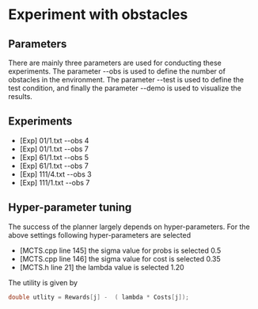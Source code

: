 # Experiment with obstacles 

## Parameters 
There are mainly three parameters are used for conducting these experiments.
The parameter --obs is used to define the number of obstacles in the environment. 
The parameter --test is used to define the test condition, and 
finally the parameter --demo is used to visualize the results.

## Experiments 
* [Exp] 01/1.txt --obs 4
* [Exp] 01/1.txt --obs 7
* [Exp] 61/1.txt --obs 5
* [Exp] 61/1.txt --obs 7
* [Exp] 111/4.txt --obs 3
* [Exp] 111/1.txt --obs 7

## Hyper-parameter tuning 
The success of the planner largely depends on hyper-parameters.
For the above settings following hyper-parameters are selected

* [MCTS.cpp line 145] the sigma value for probs is selected 0.5
* [MCTS.cpp line 146] the sigma value for cost is selected 0.35
* [MCTS.h line 21] the lambda value is selected 1.20

The utility is given by
```cpp
double utlity = Rewards[j] -  ( lambda * Costs[j]);
````
